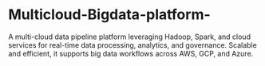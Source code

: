 # Multicloud-Bigdata-platform-
A multi-cloud data pipeline platform leveraging Hadoop, Spark, and cloud services for real-time data processing, analytics, and governance. Scalable and efficient, it supports big data workflows across AWS, GCP, and Azure.
